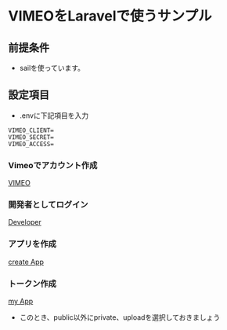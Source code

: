 # VIMEOをLaravelで使うサンプル

## 前提条件
- sailを使っています。

## 設定項目
- .envに下記項目を入力
```
VIMEO_CLIENT=
VIMEO_SECRET=
VIMEO_ACCESS=
```

### Vimeoでアカウント作成
[VIMEO](https://vimeo.com/)

### 開発者としてログイン
[Developer](https://developer.vimeo.com/)

### アプリを作成
[create App](https://developer.vimeo.com/apps/new)

### トークン作成
[my App](https://developer.vimeo.com/apps)
- このとき、public以外にprivate、uploadを選択しておきましょう

